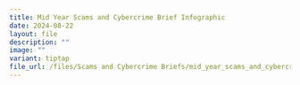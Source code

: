 ```yaml
---
title: Mid Year Scams and Cybercrime Brief Infographic
date: 2024-08-22
layout: file
description: ""
image: ""
variant: tiptap
file_url: /files/Scams and Cybercrime Briefs/mid_year_scams_and_cybercrime_brief_2024.pdf
---
```

